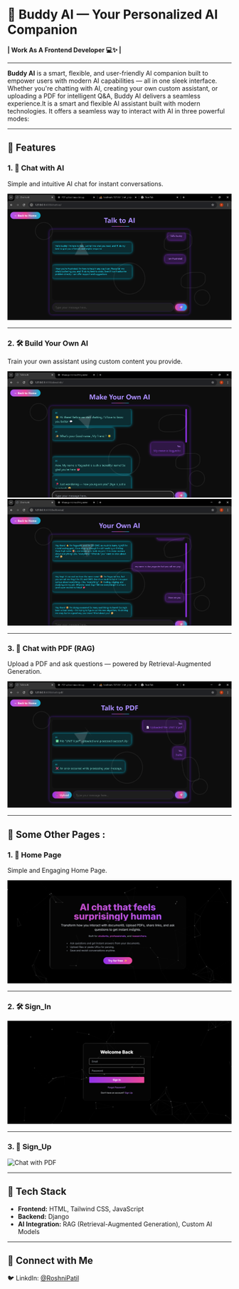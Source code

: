 # 🤖 Buddy AI — Your Personalized AI Companion

**| Work As A Frontend Developer 💻✨ |**

---
**Buddy AI** is a smart, flexible, and user-friendly AI companion built to empower users with modern AI capabilities — all in one sleek interface. Whether you're chatting with AI, creating your own custom assistant, or uploading a PDF for intelligent Q\&A, Buddy AI delivers a seamless experience.It is a smart and flexible AI assistant built with modern technologies. It offers a seamless way to interact with AI in three powerful modes:

---

## 🔹 Features

### 1. 💬 Chat with AI  
Simple and intuitive AI chat for instant conversations.

![Chat with AI](./template/chat_demo.png)

---

### 2. 🛠️ Build Your Own AI  
Train your own assistant using custom content you provide.

![Making Your Own AI](./template/making_ai.png)  
![Own AI Demo](./template/own_ai_demo.png)

---

### 3. 📄 Chat with PDF (RAG)  
Upload a PDF and ask questions — powered by Retrieval-Augmented Generation.

![Chat with PDF](./template/pdf_demo.png)

---

## 🔹 Some Other Pages : 


### 1. 💬 Home Page 
Simple and Engaging Home Page.

![Home_Page](./template/home.png)

---

### 2. 🛠️ Sign_In 

![Sign_In](./template/sign_in.png) 

---

### 3. 📄 Sign_Up  

![Chat with PDF](./template/sign_up.png)

---

## 🧰 Tech Stack

- **Frontend:** HTML, Tailwind CSS, JavaScript  
- **Backend:** Django  
- **AI Integration:** RAG (Retrieval-Augmented Generation), Custom AI Models

---

## 📱 Connect with Me  
🐦 LinkdIn: [@RoshniPatil](https://www.linkedin.com/in/roshni-patil-04881528b/)
